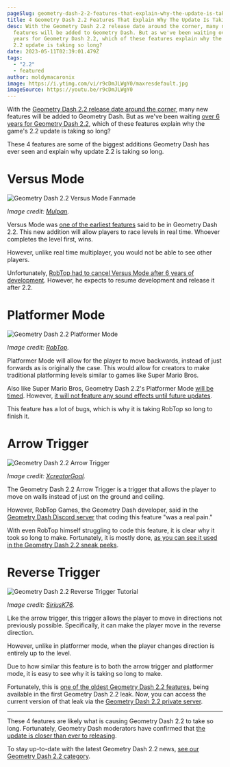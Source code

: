 ```yaml
---
pageSlug: geometry-dash-2-2-features-that-explain-why-the-update-is-taking-so-long
title: 4 Geometry Dash 2.2 Features That Explain Why The Update Is Taking So Long
desc: With the Geometry Dash 2.2 release date around the corner, many new
  features will be added to Geometry Dash. But as we've been waiting over 6
  years for Geometry Dash 2.2, which of these features explain why the game's
  2.2 update is taking so long?
date: 2023-05-11T02:39:01.479Z
tags:
  - "2.2"
  - featured
author: moldymacaronix
image: https://i.ytimg.com/vi/r9cDmJLWgY0/maxresdefault.jpg
imageSource: https://youtu.be/r9cDmJLWgY0
---
```

With the [Geometry Dash 2.2 release date around the corner](/posts/robtop-confirms-third-and-final-geometry-dash-2-2-release-date/), many new features will be added to Geometry Dash. But as we've been waiting [over 6 years for Geometry Dash 2.2](/posts/geometry-dash-2-2-wait-turns-6-years-old/), which of these features explain why the game's 2.2 update is taking so long?

These 4 features are some of the biggest additions Geometry Dash has ever seen and explain why update 2.2 is taking so long.

# Versus Mode

![Geometry Dash 2.2 Versus Mode Fanmade](https://i.ytimg.com/vi/J4kKaJhBO0o/maxresdefault.jpg)

*Image credit: [Mulpan](https://youtu.be/J4kKaJhBO0o).*

Versus Mode was [one of the earliest features](/posts/why-is-2-2-taking-so-long/) said to be in Geometry Dash 2.2. This new addition will allow players to race levels in real time. Whoever completes the level first, wins.

However, unlike real time multiplayer, you would not be able to see other players.

Unfortunately, [RobTop had to cancel Versus Mode after 6 years of development](/posts/robtop-cancels-geometry-dash-2-2-versus-mode-after-6-years-of-development/). However, he expects to resume development and release it after 2.2.

# Platformer Mode

![Geometry Dash 2.2 Platformer Mode](https://i.ytimg.com/vi/g4r6BTdU2M0/maxresdefault.jpg)

*Image credit: [RobTop](https://youtu.be/g4r6BTdU2M0).*

Platformer Mode will allow for the player to move backwards, instead of just forwards as is originally the case. This would allow for creators to make traditional platforming levels similar to games like Super Mario Bros.

Also like Super Mario Bros, Geometry Dash 2.2's Platformer Mode [will be timed](/posts/geometry-dash-2-2-news-robtop-confirms-platformer-mode-is-timed/). However, [it will not feature any sound effects until future updates](/posts/robtop-says-geometry-dash-2-2-platformer-mode-will-start-to-really-shine-in-2-3/).

This feature has a lot of bugs, which is why it is taking RobTop so long to finish it.

# Arrow Trigger

![Geometry Dash 2.2 Arrow Trigger](https://i.ytimg.com/vi/dE-dbsWN95g/maxresdefault.jpg)

*Image credit: [XcreatorGoal](https://youtu.be/dE-dbsWN95g).*

The Geometry Dash 2.2 Arrow Trigger is a trigger that allows the player to move on walls instead of just on the ground and ceiling.

However, RobTop Games, the Geometry Dash developer, said in the [Geometry Dash Discord server](/posts/geometry-dash-discord-server-how-to-join-request-levels/) that coding this feature "was a real pain."

With even RobTop himself struggling to code this feature, it is clear why it took so long to make. Fortunately, it is mostly done, [as you can see it used in the Geometry Dash 2.2 sneak peeks](/posts/watch-all-geometry-dash-2-2-sneak-peeks-full-videos/).

# Reverse Trigger

![Geometry Dash 2.2 Reverse Trigger Tutorial](https://i.ytimg.com/vi/WHSKYsxN8Vs/maxresdefault.jpg)

*Image credit: [
SiriusK76](https://youtu.be/WHSKYsxN8Vs).*

Like the arrow trigger, this trigger allows the player to move in directions not previously possible. Specifically, it can make the player move in the reverse direction.

However, unlike in platformer mode, when the player changes direction is entirely up to the level.

Due to how similar this feature is to both the arrow trigger and platformer mode, it is easy to see why it is taking so long to make.

Fortunately, this is [one of the oldest Geometry Dash 2.2 features](/posts/geometry-dash-2-2-editor-unlocked-how-to-get-the-2-2-level-editor-2022/), being available in the first Geometry Dash 2.2 leak. Now, you can access the current version of that leak via the [Geometry Dash 2.2 private server](/posts/geometry-dash-2-2-private-server-download-install/).

---

These 4 features are likely what is causing Geometry Dash 2.2 to take so long. Fortunately, Geometry Dash moderators have confirmed that [the update is closer than ever to releasing](/posts/geometry-dash-moderator-says-2-2-is-right-around-the-corner/).

To stay up-to-date with the latest Geometry Dash 2.2 news, [see our Geometry Dash 2.2 category](/categories/2.2/).